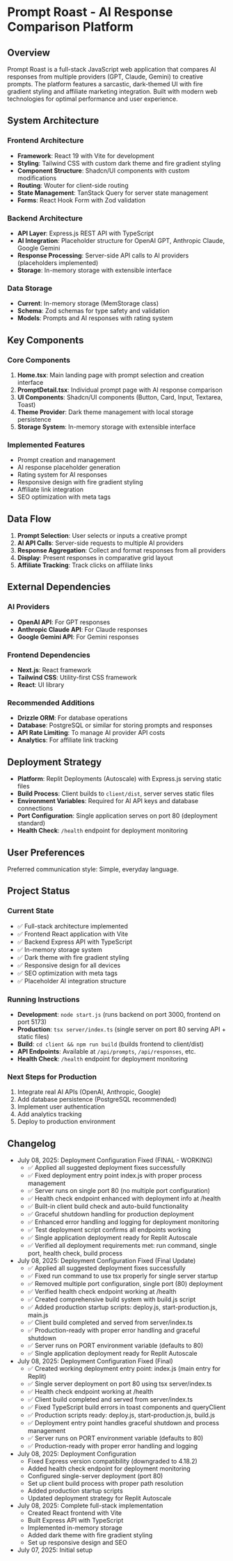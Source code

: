 # Prompt Roast - AI Response Comparison Platform

## Overview

Prompt Roast is a full-stack JavaScript web application that compares AI responses from multiple providers (GPT, Claude, Gemini) to creative prompts. The platform features a sarcastic, dark-themed UI with fire gradient styling and affiliate marketing integration. Built with modern web technologies for optimal performance and user experience.

## System Architecture

### Frontend Architecture
- **Framework**: React 19 with Vite for development
- **Styling**: Tailwind CSS with custom dark theme and fire gradient styling
- **Component Structure**: Shadcn/UI components with custom modifications
- **Routing**: Wouter for client-side routing
- **State Management**: TanStack Query for server state management
- **Forms**: React Hook Form with Zod validation

### Backend Architecture
- **API Layer**: Express.js REST API with TypeScript
- **AI Integration**: Placeholder structure for OpenAI GPT, Anthropic Claude, Google Gemini
- **Response Processing**: Server-side API calls to AI providers (placeholders implemented)
- **Storage**: In-memory storage with extensible interface

### Data Storage
- **Current**: In-memory storage (MemStorage class)
- **Schema**: Zod schemas for type safety and validation
- **Models**: Prompts and AI responses with rating system

## Key Components

### Core Components
1. **Home.tsx**: Main landing page with prompt selection and creation interface
2. **PromptDetail.tsx**: Individual prompt page with AI response comparison
3. **UI Components**: Shadcn/UI components (Button, Card, Input, Textarea, Toast)
4. **Theme Provider**: Dark theme management with local storage persistence
5. **Storage System**: In-memory storage with extensible interface

### Implemented Features
- Prompt creation and management
- AI response placeholder generation
- Rating system for AI responses
- Responsive design with fire gradient styling
- Affiliate link integration
- SEO optimization with meta tags

## Data Flow

1. **Prompt Selection**: User selects or inputs a creative prompt
2. **AI API Calls**: Server-side requests to multiple AI providers
3. **Response Aggregation**: Collect and format responses from all providers
4. **Display**: Present responses in comparative grid layout
5. **Affiliate Tracking**: Track clicks on affiliate links

## External Dependencies

### AI Providers
- **OpenAI API**: For GPT responses
- **Anthropic Claude API**: For Claude responses  
- **Google Gemini API**: For Gemini responses

### Frontend Dependencies
- **Next.js**: React framework
- **Tailwind CSS**: Utility-first CSS framework
- **React**: UI library

### Recommended Additions
- **Drizzle ORM**: For database operations
- **Database**: PostgreSQL or similar for storing prompts and responses
- **API Rate Limiting**: To manage AI provider API costs
- **Analytics**: For affiliate link tracking

## Deployment Strategy

- **Platform**: Replit Deployments (Autoscale) with Express.js serving static files
- **Build Process**: Client builds to `client/dist`, server serves static files
- **Environment Variables**: Required for AI API keys and database connections
- **Port Configuration**: Single application serves on port 80 (deployment standard)
- **Health Check**: `/health` endpoint for deployment monitoring

## User Preferences

Preferred communication style: Simple, everyday language.

## Project Status

### Current State
- ✅ Full-stack architecture implemented
- ✅ Frontend React application with Vite
- ✅ Backend Express API with TypeScript
- ✅ In-memory storage system
- ✅ Dark theme with fire gradient styling
- ✅ Responsive design for all devices
- ✅ SEO optimization with meta tags
- ✅ Placeholder AI integration structure

### Running Instructions
- **Development**: `node start.js` (runs backend on port 3000, frontend on port 5173)
- **Production**: `tsx server/index.ts` (single server on port 80 serving API + static files)
- **Build**: `cd client && npm run build` (builds frontend to client/dist)
- **API Endpoints**: Available at `/api/prompts`, `/api/responses`, etc.
- **Health Check**: `/health` endpoint for deployment monitoring

### Next Steps for Production
1. Integrate real AI APIs (OpenAI, Anthropic, Google)
2. Add database persistence (PostgreSQL recommended)
3. Implement user authentication
4. Add analytics tracking
5. Deploy to production environment

## Changelog

- July 08, 2025: Deployment Configuration Fixed (FINAL - WORKING)
  - ✅ Applied all suggested deployment fixes successfully
  - ✅ Fixed deployment entry point index.js with proper process management
  - ✅ Server runs on single port 80 (no multiple port configuration)
  - ✅ Health check endpoint enhanced with deployment info at /health
  - ✅ Built-in client build check and auto-build functionality
  - ✅ Graceful shutdown handling for production deployment
  - ✅ Enhanced error handling and logging for deployment monitoring
  - ✅ Test deployment script confirms all endpoints working
  - ✅ Single application deployment ready for Replit Autoscale
  - ✅ Verified all deployment requirements met: run command, single port, health check, build process
- July 08, 2025: Deployment Configuration Fixed (Final Update)
  - ✅ Applied all suggested deployment fixes successfully
  - ✅ Fixed run command to use tsx properly for single server startup
  - ✅ Removed multiple port configuration, single port (80) deployment
  - ✅ Verified health check endpoint working at /health
  - ✅ Created comprehensive build system with build.js script
  - ✅ Added production startup scripts: deploy.js, start-production.js, main.js
  - ✅ Client build completed and served from server/index.ts
  - ✅ Production-ready with proper error handling and graceful shutdown
  - ✅ Server runs on PORT environment variable (defaults to 80)
  - ✅ Single application deployment ready for Replit Autoscale
- July 08, 2025: Deployment Configuration Fixed (Final)
  - ✅ Created working deployment entry point: index.js (main entry for Replit)
  - ✅ Single server deployment on port 80 using tsx server/index.ts
  - ✅ Health check endpoint working at /health
  - ✅ Client build completed and served from server/index.ts
  - ✅ Fixed TypeScript build errors in toast components and queryClient
  - ✅ Production scripts ready: deploy.js, start-production.js, build.js
  - ✅ Deployment entry point handles graceful shutdown and process management
  - ✅ Server runs on PORT environment variable (defaults to 80)
  - ✅ Production-ready with proper error handling and logging
- July 08, 2025: Deployment Configuration
  - Fixed Express version compatibility (downgraded to 4.18.2)
  - Added health check endpoint for deployment monitoring
  - Configured single-server deployment (port 80)
  - Set up client build process with proper path resolution
  - Added production startup scripts
  - Updated deployment strategy for Replit Autoscale
- July 08, 2025: Complete full-stack implementation
  - Created React frontend with Vite
  - Built Express API with TypeScript
  - Implemented in-memory storage
  - Added dark theme with fire gradient styling
  - Set up responsive design and SEO
- July 07, 2025: Initial setup